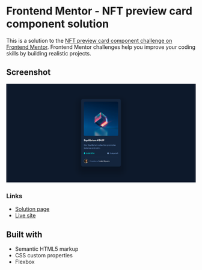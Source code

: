 # Frontend Mentor - NFT preview card component solution

This is a solution to the [NFT preview card component challenge on Frontend Mentor](https://www.frontendmentor.io/challenges/nft-preview-card-component-SbdUL_w0U). Frontend Mentor challenges help you improve your coding skills by building realistic projects. 

## Screenshot

![](./screenshot.png)

### Links

- [Solution page](https://www.frontendmentor.io/solutions/flexbox-nft-preview-card-component-qC6nxwqkSI)
- [Live site](https://risaysky.github.io/Frontend-Mentor-NFT-preview-card-component/)


## Built with

- Semantic HTML5 markup
- CSS custom properties
- Flexbox
